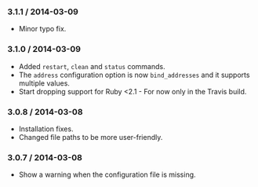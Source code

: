 ### 3.1.1 / 2014-03-09

* Minor typo fix.

### 3.1.0 / 2014-03-09

* Added `restart`, `clean` and `status` commands.
* The `address` configuration option is now `bind_addresses` and it supports multiple values.
* Start dropping support for Ruby <2.1 - For now only in the Travis build.

### 3.0.8 / 2014-03-08

* Installation fixes.
* Changed file paths to be more user-friendly.

### 3.0.7 / 2014-03-08

* Show a warning when the configuration file is missing.